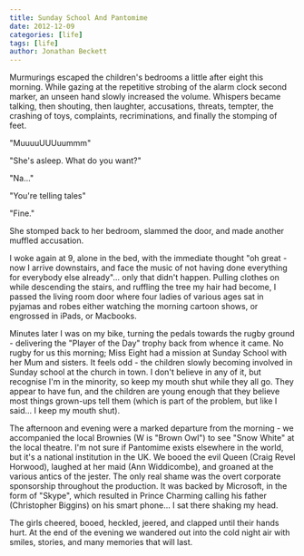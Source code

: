 ```yaml
---
title: Sunday School And Pantomime
date: 2012-12-09
categories: [life]
tags: [life]
author: Jonathan Beckett
---
```


Murmurings escaped the children's bedrooms a little after eight this morning. While gazing at the repetitive strobing of the alarm clock second marker, an unseen hand slowly increased the volume. Whispers became talking, then shouting, then laughter, accusations, threats, tempter, the crashing of toys, complaints, recriminations, and finally the stomping of feet.

"MuuuuUUUuummm"

"She's asleep. What do you want?"

"Na..."

"You're telling tales"

"Fine."

She stomped back to her bedroom, slammed the door, and made another muffled accusation.

I woke again at 9, alone in the bed, with the immediate thought "oh great - now I arrive downstairs, and face the music of not having done everything for everybody else already"... only that didn't happen. Pulling clothes on while descending the stairs, and ruffling the tree my hair had become, I passed the living room door where four ladies of various ages sat in pyjamas and robes either watching the morning cartoon shows, or engrossed in iPads, or Macbooks.

Minutes later I was on my bike, turning the pedals towards the rugby ground - delivering the "Player of the Day" trophy back from whence it came. No rugby for us this morning; Miss Eight had a mission at Sunday School with her Mum and sisters. It feels odd - the children slowly becoming involved in Sunday school at the church in town. I don't believe in any of it, but recognise I'm in the minority, so keep my mouth shut while they all go. They appear to have fun, and the children are young enough that they believe most things grown-ups tell them (which is part of the problem, but like I said... I keep my mouth shut).

The afternoon and evening were a marked departure from the morning - we accompanied the local Brownies (W is "Brown Owl") to see "Snow White" at the local theatre. I'm not sure if Pantomime exists elsewhere in the world, but it's a national institution in the UK. We booed the evil Queen (Craig Revel Horwood), laughed at her maid (Ann Widdicombe), and groaned at the various antics of the jester. The only real shame was the overt corporate sponsorship throughout the production. It was backed by Microsoft, in the form of "Skype", which resulted in Prince Charming calling his father (Christopher Biggins) on his smart phone... I sat there shaking my head.

The girls cheered, booed, heckled, jeered, and clapped until their hands hurt. At the end of the evening we wandered out into the cold night air with smiles, stories, and many memories that will last.